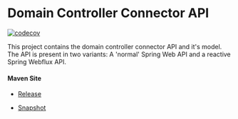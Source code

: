 # Domain Controller Connector API

[![codecov](https://codecov.io/gh/bremersee/dc-con-api/branch/develop/graph/badge.svg)](https://codecov.io/gh/bremersee/dc-con-api)

This project contains the domain controller connector API and it's model. The API is present in two 
variants: A 'normal' Spring Web API and a reactive Spring Webflux API.  

#### Maven Site

- [Release](https://bremersee.github.io/dc-con-api/index.html)

- [Snapshot](https://nexus.bremersee.org/repository/maven-sites/dc-con-api/2.1.1-SNAPSHOT/index.html)
